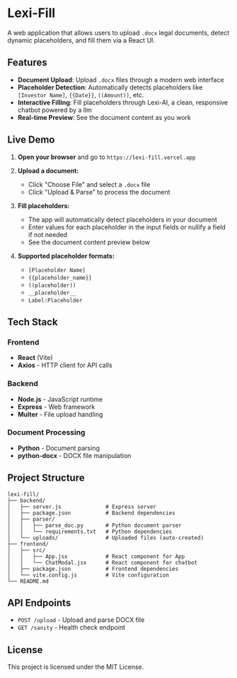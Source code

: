 # Lexi-Fill

A web application that allows users to upload `.docx` legal documents, detect dynamic placeholders, and fill them via a React UI.

## Features

- **Document Upload**: Upload `.docx` files through a modern web interface
- **Placeholder Detection**: Automatically detects placeholders like `[Investor Name]`, `{{Date}}`, `((Amount))`, etc.
- **Interactive Filling**: Fill placeholders through Lexi-AI, a clean, responsive chatbot powered by a llm
- **Real-time Preview**: See the document content as you work

## Live Demo

1. **Open your browser** and go to `https://lexi-fill.vercel.app`

2. **Upload a document:**
   - Click "Choose File" and select a `.docx` file
   - Click "Upload & Parse" to process the document

3. **Fill placeholders:**
   - The app will automatically detect placeholders in your document
   - Enter values for each placeholder in the input fields or nullify a field if not needed
   - See the document content preview below

4. **Supported placeholder formats:**
   - `[Placeholder Name]`
   - `{{placeholder_name}}`
   - `((placeholder))`
   - `__placeholder__`
   - `Label:Placeholder`

## Tech Stack

### Frontend
- **React** (Vite)
- **Axios** - HTTP client for API calls

### Backend
- **Node.js** - JavaScript runtime
- **Express** - Web framework
- **Multer** - File upload handling

### Document Processing
- **Python** - Document parsing
- **python-docx** - DOCX file manipulation

## Project Structure

```
lexi-fill/
├── backend/
│   ├── server.js              # Express server
│   ├── package.json           # Backend dependencies
│   ├── parser/
│   │   ├── parse_doc.py       # Python document parser
│   │   └── requirements.txt   # Python dependencies
│   └── uploads/               # Uploaded files (auto-created)
├── frontend/
│   ├── src/
│   │   ├── App.jsx            # React component for App
│   │   └── ChatModal.jsx      # React component for chatbot
│   ├── package.json           # Frontend dependencies
│   └── vite.config.js         # Vite configuration
└── README.md
```

## API Endpoints

- `POST /upload` - Upload and parse DOCX file
- `GET /sanity` - Health check endpoint

## License

This project is licensed under the MIT License.

